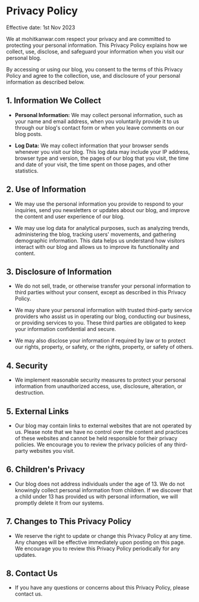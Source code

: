 # Privacy Policy

Effective date: 1st Nov 2023

We at mohitkanwar.com respect your privacy and are committed to protecting your personal information. This Privacy Policy explains how we collect, use, disclose, and safeguard your information when you visit our personal blog.

By accessing or using our blog, you consent to the terms of this Privacy Policy and agree to the collection, use, and disclosure of your personal information as described below.

## 1. Information We Collect

- **Personal Information:** We may collect personal information, such as your name and email address, when you voluntarily provide it to us through our blog's contact form or when you leave comments on our blog posts.

- **Log Data:** We may collect information that your browser sends whenever you visit our blog. This log data may include your IP address, browser type and version, the pages of our blog that you visit, the time and date of your visit, the time spent on those pages, and other statistics.

## 2. Use of Information

- We may use the personal information you provide to respond to your inquiries, send you newsletters or updates about our blog, and improve the content and user experience of our blog.

- We may use log data for analytical purposes, such as analyzing trends, administering the blog, tracking users' movements, and gathering demographic information. This data helps us understand how visitors interact with our blog and allows us to improve its functionality and content.

## 3. Disclosure of Information

- We do not sell, trade, or otherwise transfer your personal information to third parties without your consent, except as described in this Privacy Policy.

- We may share your personal information with trusted third-party service providers who assist us in operating our blog, conducting our business, or providing services to you. These third parties are obligated to keep your information confidential and secure.

- We may also disclose your information if required by law or to protect our rights, property, or safety, or the rights, property, or safety of others.

## 4. Security

- We implement reasonable security measures to protect your personal information from unauthorized access, use, disclosure, alteration, or destruction.

## 5. External Links

- Our blog may contain links to external websites that are not operated by us. Please note that we have no control over the content and practices of these websites and cannot be held responsible for their privacy policies. We encourage you to review the privacy policies of any third-party websites you visit.

## 6. Children's Privacy

- Our blog does not address individuals under the age of 13. We do not knowingly collect personal information from children. If we discover that a child under 13 has provided us with personal information, we will promptly delete it from our systems.

## 7. Changes to This Privacy Policy

- We reserve the right to update or change this Privacy Policy at any time. Any changes will be effective immediately upon posting on this page. We encourage you to review this Privacy Policy periodically for any updates.

## 8. Contact Us

- If you have any questions or concerns about this Privacy Policy, please contact us.

